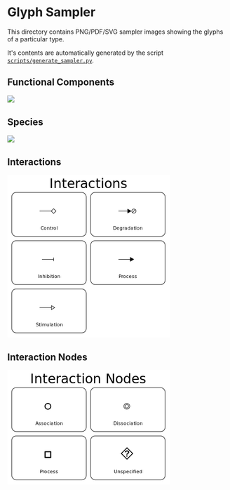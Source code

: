 # Glyph Sampler

This directory contains PNG/PDF/SVG sampler images showing the glyphs of a particular type.

It's contents are automatically generated by the script [`scripts/generate_sampler.py`](../scripts/generate_sampler.py).

## Functional Components

![](./Functional%20Components.png)

## Species

![](./Species.png)

## Interactions

![](./Interactions.png)

## Interaction Nodes

![](./Interaction%20Nodes.png)

